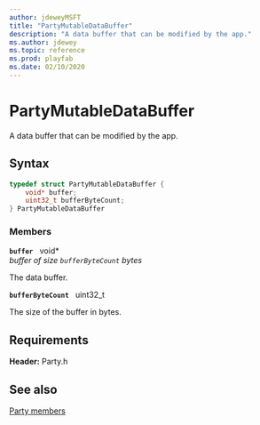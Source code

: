 ```yaml
---
author: jdeweyMSFT
title: "PartyMutableDataBuffer"
description: "A data buffer that can be modified by the app."
ms.author: jdewey
ms.topic: reference
ms.prod: playfab
ms.date: 02/10/2020
---
```


# PartyMutableDataBuffer  

A data buffer that can be modified by the app.  

## Syntax  
  
```cpp
typedef struct PartyMutableDataBuffer {  
    void* buffer;  
    uint32_t bufferByteCount;  
} PartyMutableDataBuffer  
```
  
### Members  
  
**`buffer`** &nbsp; void*  
*buffer of size `bufferByteCount` bytes*  
  
The data buffer.
  
**`bufferByteCount`** &nbsp; uint32_t  
  
The size of the buffer in bytes.
  
  
## Requirements  
  
**Header:** Party.h
  
## See also  
[Party members](../party_members.md)  

  
  
